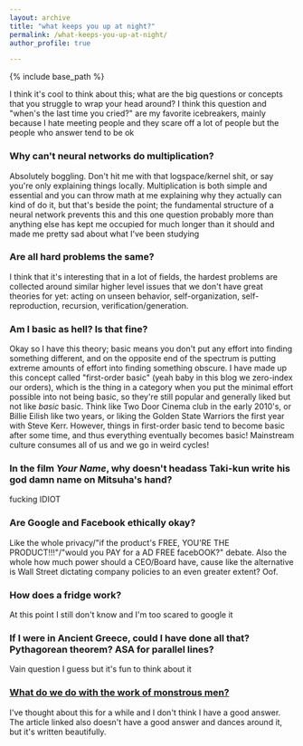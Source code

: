 ```yaml
---
layout: archive
title: "what keeps you up at night?"
permalink: /what-keeps-you-up-at-night/
author_profile: true

---
```


{% include base_path %}


I think it's cool to think about this; what are the big questions or concepts that you struggle to wrap your head around? I think this question and "when's the last time you cried?" are my favorite icebreakers, mainly because I hate meeting people and they scare off a lot of people but the people who answer tend to be ok

### Why can't neural networks do multiplication?

Absolutely boggling. Don't hit me with that logspace/kernel shit, or say you're only explaining things locally. Multiplication is both simple and essential and you can throw math at me explaining why they actually can kind of do it, but that's beside the point; the fundamental structure of a neural network prevents this and this one question probably more than anything else has kept me occupied for much longer than it should and made me pretty sad about what I've been studying

### Are all hard problems the same?

I think that it's interesting that in a lot of fields, the hardest problems are collected around similar higher level issues that we don't have great theories for yet: acting on unseen behavior, self-organization, self-reproduction, recursion, verification/generation.

### Am I basic as hell? Is that fine?

Okay so I have this theory; basic means you don't put any effort into finding something different, and on the opposite end of the spectrum is putting extreme amounts of effort into finding something obscure. I have made up this concept called "first-order basic" (yeah baby in this blog we zero-index our orders), which is the thing in a category when you put the minimal effort possible into not being basic, so they're still popular and generally liked but not like *basic* basic. Think like Two Door Cinema club in the early 2010's, or Billie Eilish like two years, or liking the Golden State Warriors the first year with Steve Kerr. However, things in first-order basic tend to become basic after some time, and thus everything eventually becomes basic! Mainstream culture consumes all of us and we go in weird cycles!

### In the film *Your Name*, why doesn't headass Taki-kun write his god damn name on Mitsuha's hand?

fucking IDIOT

### Are Google and Facebook ethically okay?

Like the whole privacy/"if the product's FREE, YOU'RE THE PRODUCT!!!"/"would you PAY for a AD FREE facebOOK?" debate. Also the whole how much power should a CEO/Board have, cause like the alternative is Wall Street dictating company policies to an even greater extent? Oof.

### How does a fridge work?

At this point I still don't know and I'm too scared to google it

### If I were in Ancient Greece, could I have done all that? Pythagorean theorem? ASA for parallel lines?

Vain question I guess but it's fun to think about it

### [What do we do with the work of monstrous men?](https://www.theparisreview.org/blog/2017/11/20/art-monstrous-men/) 

I've thought about this for a while and I don't think I have a good answer. The article linked also doesn't have a good answer and dances around it, but it's written beautifully. 


